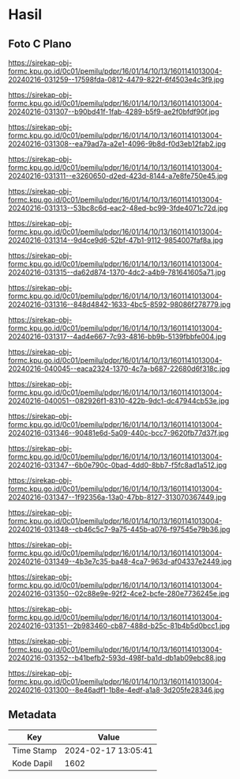 # Hasil

## Foto C Plano

https://sirekap-obj-formc.kpu.go.id/0c01/pemilu/pdpr/16/01/14/10/13/1601141013004-20240216-031259--17598fda-0812-4479-822f-6f4503e4c3f9.jpg

https://sirekap-obj-formc.kpu.go.id/0c01/pemilu/pdpr/16/01/14/10/13/1601141013004-20240216-031307--b90bd41f-1fab-4289-b5f9-ae2f0bfdf90f.jpg

https://sirekap-obj-formc.kpu.go.id/0c01/pemilu/pdpr/16/01/14/10/13/1601141013004-20240216-031308--ea79ad7a-a2e1-4096-9b8d-f0d3eb12fab2.jpg

https://sirekap-obj-formc.kpu.go.id/0c01/pemilu/pdpr/16/01/14/10/13/1601141013004-20240216-031311--e3260650-d2ed-423d-8144-a7e8fe750e45.jpg

https://sirekap-obj-formc.kpu.go.id/0c01/pemilu/pdpr/16/01/14/10/13/1601141013004-20240216-031313--53bc8c6d-eac2-48ed-bc99-3fde4071c72d.jpg

https://sirekap-obj-formc.kpu.go.id/0c01/pemilu/pdpr/16/01/14/10/13/1601141013004-20240216-031314--9d4ce9d6-52bf-47b1-9112-9854007faf8a.jpg

https://sirekap-obj-formc.kpu.go.id/0c01/pemilu/pdpr/16/01/14/10/13/1601141013004-20240216-031315--da62d874-1370-4dc2-a4b9-781641605a71.jpg

https://sirekap-obj-formc.kpu.go.id/0c01/pemilu/pdpr/16/01/14/10/13/1601141013004-20240216-031316--848d4842-1633-4bc5-8592-98086f278779.jpg

https://sirekap-obj-formc.kpu.go.id/0c01/pemilu/pdpr/16/01/14/10/13/1601141013004-20240216-031317--4ad4e667-7c93-4816-bb9b-5139fbbfe004.jpg

https://sirekap-obj-formc.kpu.go.id/0c01/pemilu/pdpr/16/01/14/10/13/1601141013004-20240216-040045--eaca2324-1370-4c7a-b687-22680d6f318c.jpg

https://sirekap-obj-formc.kpu.go.id/0c01/pemilu/pdpr/16/01/14/10/13/1601141013004-20240216-040051--082926f1-8310-422b-9dc1-dc47944cb53e.jpg

https://sirekap-obj-formc.kpu.go.id/0c01/pemilu/pdpr/16/01/14/10/13/1601141013004-20240216-031346--90481e6d-5a09-440c-bcc7-9620fb77d37f.jpg

https://sirekap-obj-formc.kpu.go.id/0c01/pemilu/pdpr/16/01/14/10/13/1601141013004-20240216-031347--6b0e790c-0bad-4dd0-8bb7-f5fc8ad1a512.jpg

https://sirekap-obj-formc.kpu.go.id/0c01/pemilu/pdpr/16/01/14/10/13/1601141013004-20240216-031347--1f92356a-13a0-47bb-8127-313070367449.jpg

https://sirekap-obj-formc.kpu.go.id/0c01/pemilu/pdpr/16/01/14/10/13/1601141013004-20240216-031348--cb46c5c7-9a75-445b-a076-f97545e79b36.jpg

https://sirekap-obj-formc.kpu.go.id/0c01/pemilu/pdpr/16/01/14/10/13/1601141013004-20240216-031349--4b3e7c35-ba48-4ca7-963d-af04337e2449.jpg

https://sirekap-obj-formc.kpu.go.id/0c01/pemilu/pdpr/16/01/14/10/13/1601141013004-20240216-031350--02c88e9e-92f2-4ce2-bcfe-280e7736245e.jpg

https://sirekap-obj-formc.kpu.go.id/0c01/pemilu/pdpr/16/01/14/10/13/1601141013004-20240216-031351--2b983460-cb87-488d-b25c-81b4b5d0bcc1.jpg

https://sirekap-obj-formc.kpu.go.id/0c01/pemilu/pdpr/16/01/14/10/13/1601141013004-20240216-031352--b41befb2-593d-498f-ba1d-db1ab09ebc88.jpg

https://sirekap-obj-formc.kpu.go.id/0c01/pemilu/pdpr/16/01/14/10/13/1601141013004-20240216-031300--8e46adf1-1b8e-4edf-a1a8-3d205fe28346.jpg


## Metadata

| Key        | Value               |
| ---------- | ------------------- |
| Time Stamp | 2024-02-17 13:05:41 |
| Kode Dapil | 1602                |



